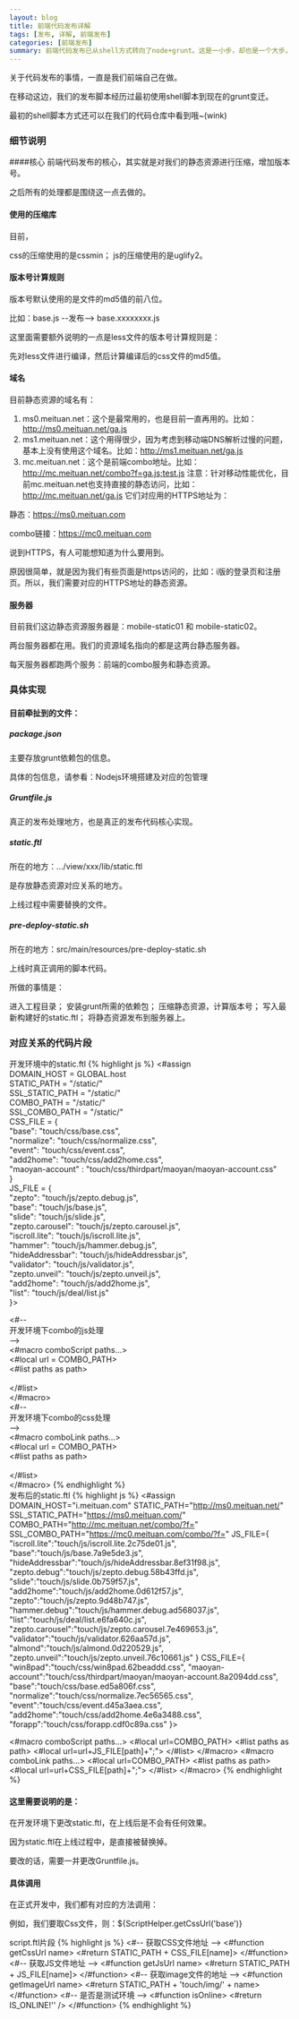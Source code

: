 ```yaml
---
layout: blog
title: 前端代码发布详解
tags: [发布, 详解, 前端发布]
categories: [前端发布]
summary: 前端代码发布已从shell方式转向了node+grunt。这是一小步，却也是一个大步。让我们纵情向前吧~
---
```

关于代码发布的事情，一直是我们前端自己在做。

在移动这边，我们的发布脚本经历过最初使用shell脚本到现在的grunt变迁。

最初的shell脚本方式还可以在我们的代码仓库中看到哦~(wink)

### 细节说明

####核心
前端代码发布的核心，其实就是对我们的静态资源进行压缩，增加版本号。

之后所有的处理都是围绕这一点去做的。

#### 使用的压缩库

目前，

css的压缩使用的是cssmin；
js的压缩使用的是uglify2。

#### 版本号计算规则

版本号默认使用的是文件的md5值的前八位。

 比如：base.js --发布–> base.xxxxxxxx.js

这里面需要额外说明的一点是less文件的版本号计算规则是：

先对less文件进行编译，然后计算编译后的css文件的md5值。

#### 域名

目前静态资源的域名有：

1. ms0.meituan.net：这个是最常用的，也是目前一直再用的。比如：http://ms0.meituan.net/ga.js
2. ms1.meituan.net：这个用得很少，因为考虑到移动端DNS解析过慢的问题，基本上没有使用这个域名。比如：http://ms1.meituan.net/ga.js
3. mc.meituan.net：这个是前端combo地址。比如：http://mc.meituan.net/combo?f=ga.js;test.js
注意：针对移动性能优化，目前mc.meituan.net也支持直接的静态访问，比如：http://mc.meituan.net/ga.js
它们对应用的HTTPS地址为：

静态：https://ms0.meituan.com

combo链接：https://mc0.meituan.com

说到HTTPS，有人可能想知道为什么要用到。

原因很简单，就是因为我们有些页面是https访问的，比如：i版的登录页和注册页。所以，我们需要对应的HTTPS地址的静态资源。

#### 服务器

目前我们这边静态资源服务器是：mobile-static01 和 mobile-static02。

两台服务器都在用。我们的资源域名指向的都是这两台静态服务器。

每天服务器都跑两个服务：前端的combo服务和静态资源。

### 具体实现

#### 目前牵扯到的文件：

##### package.json
主要存放grunt依赖包的信息。

具体的包信息，请参看：Nodejs环境搭建及对应的包管理

##### Gruntfile.js
真正的发布处理地方，也是真正的发布代码核心实现。

##### static.ftl
所在的地方：.../view/xxx/lib/static.ftl

是存放静态资源对应关系的地方。

上线过程中需要替换的文件。

##### pre-deploy-static.sh
所在的地方：src/main/resources/pre-deploy-static.sh

上线时真正调用的脚本代码。

所做的事情是：

进入工程目录；
安装grunt所需的依赖包；
压缩静态资源，计算版本号；
写入最新构建好的static.ftl；
将静态资源发布到服务器上。

### 对应关系的代码片段
开发环境中的static.ftl
{% highlight js %}
<#assign                                                                     
    DOMAIN_HOST = GLOBAL.host                                                
    STATIC_PATH = "/static/"                                                
    SSL_STATIC_PATH = "/static/"                                            
    COMBO_PATH = "/static/"                                                 
    SSL_COMBO_PATH = "/static/"                                             
    CSS_FILE = {                                                             
        "base": "touch/css/base.css",                                        
        "normalize": "touch/css/normalize.css",                              
        "event": "touch/css/event.css",                                      
        "add2home": "touch/css/add2home.css",                                
        "maoyan-account" : "touch/css/thirdpart/maoyan/maoyan-account.css"  
    }                                                                        
    JS_FILE = {                                                              
        "zepto": "touch/js/zepto.debug.js",                                  
        "base": "touch/js/base.js",                                          
        "slide": "touch/js/slide.js",                                        
        "zepto.carousel": "touch/js/zepto.carousel.js",                      
        "iscroll.lite": "touch/js/iscroll.lite.js",                          
        "hammer": "touch/js/hammer.debug.js",                                
        "hideAddressbar": "touch/js/hideAddressbar.js",                      
        "validator": "touch/js/validator.js",                                
        "zepto.unveil": "touch/js/zepto.unveil.js",                          
        "add2home": "touch/js/add2home.js",                                  
        "list": "touch/js/deal/list.js"                                     
    }>                                                                       
                                                                              
<#--                                                                         
    开发环境下combo的js处理                                                          
-->                                                                          
<#macro comboScript paths...>                                                
    <#local url = COMBO_PATH>                                                
    <#list paths as path>                                                    
        <script src="${url + JS_FILE[path]}"></script>                       
    </#list>                                                                 
</#macro>                                                                    
<#--                                                                         
    开发环境下combo的css处理                                                         
-->                                                                          
<#macro comboLink paths...>                                                  
    <#local url = COMBO_PATH>                                                
    <#list paths as path>                                                    
        <link rel="stylesheet" href="${url + CSS_FILE[path]}" />             
    </#list>                                                                 
</#macro> 
{% endhighlight %}                                                                   
发布后的static.ftl
{% highlight js %}
<#assign
    DOMAIN_HOST="i.meituan.com"
    STATIC_PATH="http://ms0.meituan.net/"
    SSL_STATIC_PATH="https://ms0.meituan.com/"
    COMBO_PATH="http://mc.meituan.net/combo/?f="
    SSL_COMBO_PATH="https://mc0.meituan.com/combo/?f="
    JS_FILE={
        "iscroll.lite":"touch/js/iscroll.lite.2c75de01.js",
        "base":"touch/js/base.7a9e5de3.js",
        "hideAddressbar":"touch/js/hideAddressbar.8ef31f98.js",
        "zepto.debug":"touch/js/zepto.debug.58b43ffd.js",
        "slide":"touch/js/slide.0b759f57.js",
        "add2home":"touch/js/add2home.0d612f57.js",
        "zepto":"touch/js/zepto.9d48b747.js",
        "hammer.debug":"touch/js/hammer.debug.ad568037.js",
        "list":"touch/js/deal/list.e6fa640c.js",
        "zepto.carousel":"touch/js/zepto.carousel.7e469653.js",
        "validator":"touch/js/validator.626aa57d.js",
        "almond":"touch/js/almond.0d220529.js",
        "zepto.unveil":"touch/js/zepto.unveil.76c10661.js"
    }
    CSS_FILE={
        "win8pad":"touch/css/win8pad.62beaddd.css",
        "maoyan-account":"touch/css/thirdpart/maoyan/maoyan-account.8a2094dd.css",
        "base":"touch/css/base.ed5a806f.css",
        "normalize":"touch/css/normalize.7ec56565.css",
        "event":"touch/css/event.d45a3aea.css",
        "add2home":"touch/css/add2home.4e6a3488.css",
        "forapp":"touch/css/forapp.cdf0c89a.css"
    }>
 
<#macro comboScript paths...>
    <#local url=COMBO_PATH>
    <#list paths as path>
        <#local url=url+JS_FILE[path]+";">
    </#list>
    <script src="${url}"></script>
</#macro>
<#macro comboLink paths...>
    <#local url=COMBO_PATH>
    <#list paths as path>
        <#local url=url+CSS_FILE[path]+";">
    </#list>
    <link rel="stylesheet" href="${url}" />
</#macro>
{% endhighlight %}                                                                   
#### 这里需要说明的是：
在开发环境下更改static.ftl，在上线后是不会有任何效果。

因为static.ftl在上线过程中，是直接被替换掉。

要改的话，需要一并更改Gruntfile.js。

#### 具体调用
在正式开发中，我们都有对应的方法调用：

例如，我们要取Css文件，则：${ScriptHelper.getCssUrl('base')}

script.ftl片段
{% highlight js %}
<#--
    获取CSS文件地址
-->
<#function getCssUrl name>
    <#return STATIC_PATH + CSS_FILE[name]>
</#function>
<#--
    获取JS文件地址
-->
<#function getJsUrl name>
    <#return STATIC_PATH + JS_FILE[name]>
</#function>
<#--
    获取image文件的地址
-->
<#function getImageUrl name>
    <#return STATIC_PATH + 'touch/img/' + name>
</#function>
<#--
    是否是测试环境
-->
<#function isOnline>
    <#return IS_ONLINE!'' />
</#function>
{% endhighlight %}
